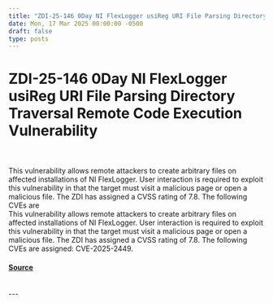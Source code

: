 ```yaml
---
title: "ZDI-25-146 0Day NI FlexLogger usiReg URI File Parsing Directory Traversal Remote Code Execution Vulnerability"
date: Mon, 17 Mar 2025 00:00:00 -0500
draft: false
type: posts
---
```

# ZDI-25-146 0Day NI FlexLogger usiReg URI File Parsing Directory Traversal Remote Code Execution Vulnerability

<br/>

<br/>
This vulnerability allows remote attackers to create arbitrary files on affected installations of NI FlexLogger. User interaction is required to exploit this vulnerability in that the target must visit a malicious page or open a malicious file. The ZDI has assigned a CVSS rating of 7.8. The following CVEs are
<br/>
This vulnerability allows remote attackers to create arbitrary files on affected installations of NI FlexLogger. User interaction is required to exploit this vulnerability in that the target must visit a malicious page or open a malicious file. The ZDI has assigned a CVSS rating of 7.8. The following CVEs are assigned: CVE-2025-2449.

#### [Source](http://www.zerodayinitiative.com/advisories/ZDI-25-146/)

<br/>
---
